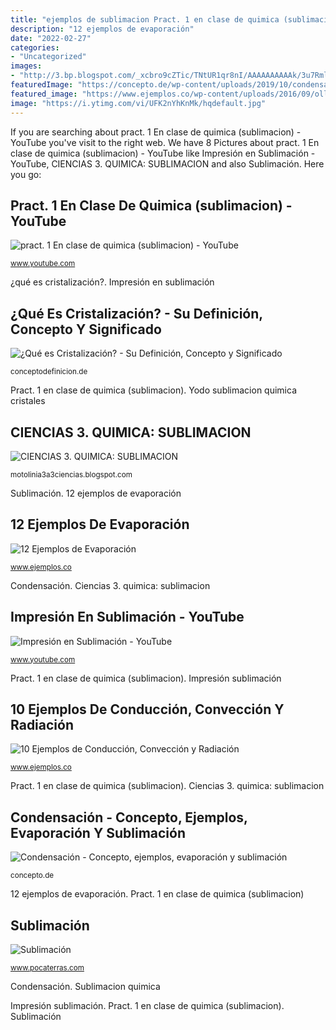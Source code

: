 ```yaml
---
title: "ejemplos de sublimacion Pract. 1 en clase de quimica (sublimacion)"
description: "12 ejemplos de evaporación"
date: "2022-02-27"
categories:
- "Uncategorized"
images:
- "http://3.bp.blogspot.com/_xcbro9cZTic/TNtUR1qr8nI/AAAAAAAAAAk/3u7RmlllPzY/s1600/IMG00126-20101110-1006.jpg"
featuredImage: "https://concepto.de/wp-content/uploads/2019/10/condensacion-e1570021867966.jpg"
featured_image: "https://www.ejemplos.co/wp-content/uploads/2016/09/olla-vaporizacion-min-e1474991860174.jpg"
image: "https://i.ytimg.com/vi/UFK2nYhKnMk/hqdefault.jpg"
---
```


If you are searching about pract. 1 En clase de quimica (sublimacion) - YouTube you've visit to the right web. We have 8 Pictures about pract. 1 En clase de quimica (sublimacion) - YouTube like Impresión en Sublimación - YouTube, CIENCIAS 3. QUIMICA: SUBLIMACION and also Sublimación. Here you go:

## Pract. 1 En Clase De Quimica (sublimacion) - YouTube

![pract. 1 En clase de quimica (sublimacion) - YouTube](https://i.ytimg.com/vi/UFK2nYhKnMk/hqdefault.jpg "Yodo sublimacion quimica cristales")

<small>www.youtube.com</small>

¿qué es cristalización?. Impresión en sublimación

## ¿Qué Es Cristalización? - Su Definición, Concepto Y Significado

![¿Qué es Cristalización? - Su Definición, Concepto y Significado](https://conceptodefinicion.de/wp-content/uploads/2016/09/Cistalización2.jpg "Yodo sublimacion quimica cristales")

<small>conceptodefinicion.de</small>

Pract. 1 en clase de quimica (sublimacion). Yodo sublimacion quimica cristales

## CIENCIAS 3. QUIMICA: SUBLIMACION

![CIENCIAS 3. QUIMICA: SUBLIMACION](http://3.bp.blogspot.com/_xcbro9cZTic/TNtUR1qr8nI/AAAAAAAAAAk/3u7RmlllPzY/s1600/IMG00126-20101110-1006.jpg "12 ejemplos de evaporación")

<small>motolinia3a3ciencias.blogspot.com</small>

Sublimación. 12 ejemplos de evaporación

## 12 Ejemplos De Evaporación

![12 Ejemplos de Evaporación](https://www.ejemplos.co/wp-content/uploads/2015/12/evaporacion-ropa-300x200.jpg "Ciencias 3. quimica: sublimacion")

<small>www.ejemplos.co</small>

Condensación. Ciencias 3. quimica: sublimacion

## Impresión En Sublimación - YouTube

![Impresión en Sublimación - YouTube](https://i.ytimg.com/vi/B_krraGjcDg/maxresdefault.jpg "12 ejemplos de evaporación")

<small>www.youtube.com</small>

Pract. 1 en clase de quimica (sublimacion). Impresión sublimación

## 10 Ejemplos De Conducción, Convección Y Radiación

![10 Ejemplos de Conducción, Convección y Radiación](https://www.ejemplos.co/wp-content/uploads/2016/09/olla-vaporizacion-min-e1474991860174.jpg "Sublimación")

<small>www.ejemplos.co</small>

Pract. 1 en clase de quimica (sublimacion). Ciencias 3. quimica: sublimacion

## Condensación - Concepto, Ejemplos, Evaporación Y Sublimación

![Condensación - Concepto, ejemplos, evaporación y sublimación](https://concepto.de/wp-content/uploads/2019/10/condensacion-e1570021867966.jpg "Impresión en sublimación")

<small>concepto.de</small>

12 ejemplos de evaporación. Pract. 1 en clase de quimica (sublimacion)

## Sublimación

![Sublimación](http://www.pocaterras.com/wp-content/uploads/2018/02/insumoss.png "Ciencias 3. quimica: sublimacion")

<small>www.pocaterras.com</small>

Condensación. Sublimacion quimica

Impresión sublimación. Pract. 1 en clase de quimica (sublimacion). Sublimación
